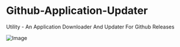 # Github-Application-Updater
Utility - An Application Downloader And Updater For Github Releases

![Image](http://imgur.com/a/6nalI.png)
